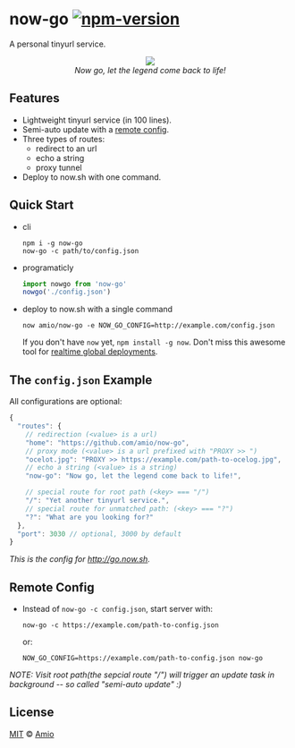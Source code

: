 # now-go [![npm-version][npm-badge]][npm-link]

A personal tinyurl service.

<p align="center">
  <img src="https://cloud.githubusercontent.com/assets/215282/18083956/fd563db8-6ed7-11e6-955a-a107699cbd38.jpg" /><br/>
  <i>Now go, let the legend come back to life!</i>
</p>

## Features

- Lightweight tinyurl service (in 100 lines).
- Semi-auto update with a [remote config](#remote-config).
- Three types of routes:
  - redirect to an url
  - echo a string
  - proxy tunnel
- Deploy to now.sh with one command.

## Quick Start

- cli
  ```
  npm i -g now-go
  now-go -c path/to/config.json
  ```

- programaticly
  ```javascript
  import nowgo from 'now-go'
  nowgo('./config.json')
  ```

- deploy to now.sh with a single command
  ```
  now amio/now-go -e NOW_GO_CONFIG=http://example.com/config.json
  ```

  If you don't have `now` yet, `npm install -g now`.
  Don't miss this awesome tool for [realtime global deployments][now].

## The `config.json` Example

All configurations are optional:

```javascript
{
  "routes": {
    // redirection (<value> is a url)
    "home": "https://github.com/amio/now-go",
    // proxy mode (<value> is a url prefixed with "PROXY >> ")
    "ocelot.jpg": "PROXY >> https://example.com/path-to-ocelog.jpg",
    // echo a string (<value> is a string)
    "now-go": "Now go, let the legend come back to life!",

    // special route for root path (<key> === "/")
    "/": "Yet another tinyurl service.",
    // special route for unmatched path: (<key> === "?")
    "?": "What are you looking for?"
  },
  "port": 3030 // optional, 3000 by default
}
```

*This is the config for http://go.now.sh.*

## Remote Config

- Instead of `now-go -c config.json`, start server with:
  ```
  now-go -c https://example.com/path-to-config.json
  ```
  or:
  ```
  NOW_GO_CONFIG=https://example.com/path-to-config.json now-go
  ```

*NOTE: Visit root path(the sepcial route "/") will trigger an update task in background -- so called "semi-auto update" :)*

## License

[MIT][mit] © [Amio][author]

[now]:      https://zeit.co/now
[npm-badge]:https://img.shields.io/npm/v/now-go.svg?style=flat-square
[npm-link]: http://www.npmjs.com/package/now-go
[mit]:      http://opensource.org/licenses/MIT
[author]:   http://github.com/amio
[config-eg]:https://github.com/amio/now-go-instance/blob/master/config.json
